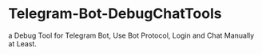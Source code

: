 # Telegram-Bot-DebugChatTools
a Debug Tool for Telegram Bot, Use Bot Protocol, Login and Chat Manually at Least.
